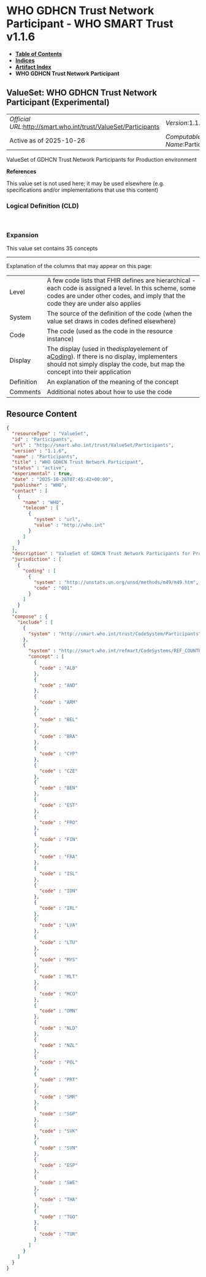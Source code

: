 # WHO GDHCN Trust Network Participant - WHO SMART Trust v1.1.6

* [**Table of Contents**](toc.md)
* [**Indices**](indices.md)
* [**Artifact Index**](artifacts.md)
* **WHO GDHCN Trust Network Participant**

## ValueSet: WHO GDHCN Trust Network Participant (Experimental) 

| | |
| :--- | :--- |
| *Official URL*:http://smart.who.int/trust/ValueSet/Participants | *Version*:1.1.6 |
| Active as of 2025-10-26 | *Computable Name*:Participants |

 
ValueSet of GDHCN Trust Network Participants for Production environment 

 **References** 

This value set is not used here; it may be used elsewhere (e.g. specifications and/or implementations that use this content)

### Logical Definition (CLD)

 

### Expansion

This value set contains 35 concepts

-------

 Explanation of the columns that may appear on this page: 

| | |
| :--- | :--- |
| Level | A few code lists that FHIR defines are hierarchical - each code is assigned a level. In this scheme, some codes are under other codes, and imply that the code they are under also applies |
| System | The source of the definition of the code (when the value set draws in codes defined elsewhere) |
| Code | The code (used as the code in the resource instance) |
| Display | The display (used in the*display*element of a[Coding](http://hl7.org/fhir/R5/datatypes.html#Coding)). If there is no display, implementers should not simply display the code, but map the concept into their application |
| Definition | An explanation of the meaning of the concept |
| Comments | Additional notes about how to use the code |



## Resource Content

```json
{
  "resourceType" : "ValueSet",
  "id" : "Participants",
  "url" : "http://smart.who.int/trust/ValueSet/Participants",
  "version" : "1.1.6",
  "name" : "Participants",
  "title" : "WHO GDHCN Trust Network Participant",
  "status" : "active",
  "experimental" : true,
  "date" : "2025-10-26T07:45:42+00:00",
  "publisher" : "WHO",
  "contact" : [
    {
      "name" : "WHO",
      "telecom" : [
        {
          "system" : "url",
          "value" : "http://who.int"
        }
      ]
    }
  ],
  "description" : "ValueSet of GDHCN Trust Network Participants for Production environment",
  "jurisdiction" : [
    {
      "coding" : [
        {
          "system" : "http://unstats.un.org/unsd/methods/m49/m49.htm",
          "code" : "001"
        }
      ]
    }
  ],
  "compose" : {
    "include" : [
      {
        "system" : "http://smart.who.int/trust/CodeSystem/Participants"
      },
      {
        "system" : "http://smart.who.int/refmart/CodeSystems/REF_COUNTRY",
        "concept" : [
          {
            "code" : "ALB"
          },
          {
            "code" : "AND"
          },
          {
            "code" : "ARM"
          },
          {
            "code" : "BEL"
          },
          {
            "code" : "BRA"
          },
          {
            "code" : "CYP"
          },
          {
            "code" : "CZE"
          },
          {
            "code" : "BEN"
          },
          {
            "code" : "EST"
          },
          {
            "code" : "FRO"
          },
          {
            "code" : "FIN"
          },
          {
            "code" : "FRA"
          },
          {
            "code" : "ISL"
          },
          {
            "code" : "IDN"
          },
          {
            "code" : "IRL"
          },
          {
            "code" : "LVA"
          },
          {
            "code" : "LTU"
          },
          {
            "code" : "MYS"
          },
          {
            "code" : "MLT"
          },
          {
            "code" : "MCO"
          },
          {
            "code" : "OMN"
          },
          {
            "code" : "NLD"
          },
          {
            "code" : "NZL"
          },
          {
            "code" : "POL"
          },
          {
            "code" : "PRT"
          },
          {
            "code" : "SMR"
          },
          {
            "code" : "SGP"
          },
          {
            "code" : "SVK"
          },
          {
            "code" : "SVN"
          },
          {
            "code" : "ESP"
          },
          {
            "code" : "SWE"
          },
          {
            "code" : "THA"
          },
          {
            "code" : "TGO"
          },
          {
            "code" : "TUR"
          }
        ]
      }
    ]
  }
}

```
